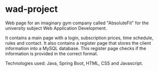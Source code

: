# wad-project

Web page for an imaginary gym company called "AbsoluteFit" for the university subject Web Application Development.

It contains a main page with a login, subscription prices, time schedule, rules and contact.
It also contains a register page that stores the client information into a MySQL database. This register page checks if the information is provided in the correct format.

Technologies used: Java, Spring Boot, HTML, CSS and Javascript.
